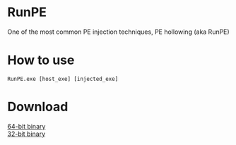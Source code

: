 # RunPE
One of the most common PE injection techniques, PE hollowing (aka RunPE)
# How to use
`RunPE.exe [host_exe] [injected_exe]`
# Download
[64-bit binary](https://github.com/d35ha/RunPE/raw/master/bins/RunPE64.exe)</br>
[32-bit binary](https://github.com/d35ha/RunPE/raw/master/bins/RunPE32.exe)</br>
